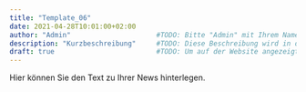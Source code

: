```yaml
---
title: "Template_06"
date: 2021-04-28T10:01:00+02:00
author: "Admin"                     #TODO: Bitte "Admin" mit Ihrem Namen ersetzen. Wird auf der Website nicht angezeigt!
description: "Kurzbeschreibung"     #TODO: Diese Beschreibung wird in der Übersicht aller Arbeitsergebnisse angezeigt.
draft: true                         #TODO: Um auf der Website angezeigt zu werden, muss der Wert auf "false" gesetzt werden.
---
```


Hier können Sie den Text zu Ihrer News hinterlegen.
